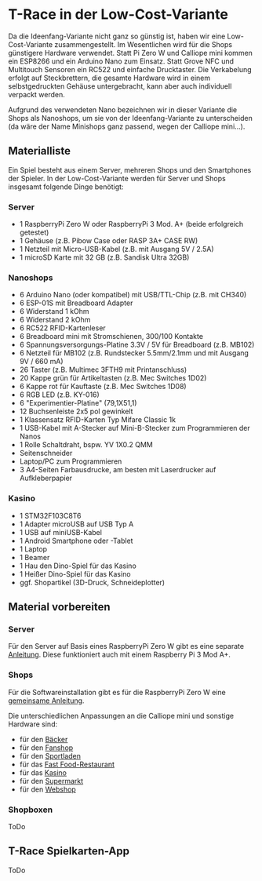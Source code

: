 # T-Race in der Low-Cost-Variante

Da die Ideenfang-Variante nicht ganz so günstig ist, haben wir eine Low-Cost-Variante zusammengestellt.
Im Wesentlichen wird für die Shops günstigere Hardware verwendet. Statt Pi Zero W und Calliope mini kommen ein ESP8266 und ein Arduino Nano zum Einsatz. Statt Grove NFC und Multitouch Sensoren ein RC522 und einfache Drucktaster. Die Verkabelung erfolgt auf Steckbrettern, die gesamte Hardware wird in einem selbstgedruckten Gehäuse untergebracht, kann aber auch individuell verpackt werden.

Aufgrund des verwendeten Nano bezeichnen wir in dieser Variante die Shops als Nanoshops, um sie von der Ideenfang-Variante zu unterscheiden (da wäre der Name Minishops ganz passend, wegen der Calliope mini...). 


## Materialliste
Ein Spiel besteht aus einem Server, mehreren Shops und den Smartphones der Spieler. In der Low-Cost-Variante werden für Server und Shops insgesamt folgende Dinge benötigt:

### Server
- 1 RaspberryPi Zero W oder RaspberryPi 3 Mod. A+ (beide erfolgreich getestet)
- 1 Gehäuse (z.B. Pibow Case oder RASP 3A+ CASE RW)
- 1 Netzteil mit Micro-USB-Kabel (z.B. mit Ausgang 5V / 2.5A)
- 1 microSD Karte mit 32 GB (z.B. Sandisk Ultra 32GB)

### Nanoshops
- 6 Arduino Nano (oder kompatibel) mit USB/TTL-Chip (z.B. mit CH340)
- 6 ESP-01S mit Breadboard Adapter
- 6 Widerstand 1 kOhm
- 6 Widerstand 2 kOhm
- 6 RC522 RFID-Kartenleser
- 6 Breadboard mini mit Stromschienen, 300/100 Kontakte
- 6 Spannungsversorgungs-Platine 3.3V / 5V für Breadboard (z.B. MB102)
- 6 Netzteil für MB102 (z.B. Rundstecker 5.5mm/2.1mm und mit Ausgang 9V / 660 mA)
- 26 Taster (z.B. Multimec 3FTH9 mit Printanschluss)
- 20 Kappe grün für Artikeltasten (z.B. Mec Switches 1D02)
- 6 Kappe rot für Kauftaste (z.B. Mec Switches 1D08)
- 6 RGB LED (z.B. KY-016)
- 6 "Experimentier-Platine" (79,1X51,1)
- 12 Buchsenleiste 2x5 pol gewinkelt
- 1 Klassensatz RFID-Karten Typ Mifare Classic 1k 
- 1 USB-Kabel mit A-Stecker auf Mini-B-Stecker zum Programmieren der Nanos
- 1 Rolle Schaltdraht, bspw. YV 1X0.2 QMM
- Seitenschneider
- Laptop/PC zum Programmieren
- 3 A4-Seiten Farbausdrucke, am besten mit Laserdrucker auf Aufkleberpapier

### Kasino
- 1 STM32F103C8T6
- 1 Adapter microUSB auf USB Typ A
- 1 USB auf miniUSB-Kabel
- 1 Android Smartphone oder -Tablet
- 1 Laptop
- 1 Beamer
- 1 Hau den Dino-Spiel für das Kasino
- 1 Heißer Dino-Spiel für das Kasino
- ggf. Shopartikel (3D-Druck, Schneideplotter)


## Material vorbereiten
### Server

Für den Server auf Basis eines RaspberryPi Zero W gibt es eine separate [Anleitung](installation_server.md).
Diese funktioniert auch mit einem Raspberry Pi 3 Mod A+.

### Shops

Für die Softwareinstallation gibt es für die RaspberryPi Zero W eine [gemeinsame Anleitung](ideenfang_installation_shops.md).

Die unterschiedlichen Anpassungen an die Calliope mini und sonstige Hardware sind:

- für den [Bäcker](ideenfang_installation_bäcker.md)
- für den [Fanshop](ideenfang_installation_fanshop.md)
- für den [Sportladen](ideenfang_installation_sportladen.md)
- für das [Fast Food-Restaurant](ideenfang_installation_fastfood.md)
- für das [Kasino](ideenfang_installation_kasino.md)
- für den [Supermarkt](ideenfang_installation_supermarkt.md)
- für den [Webshop](ideenfang_installation_webshop.md)

### Shopboxen
ToDo

## T-Race Spielkarten-App
ToDo


